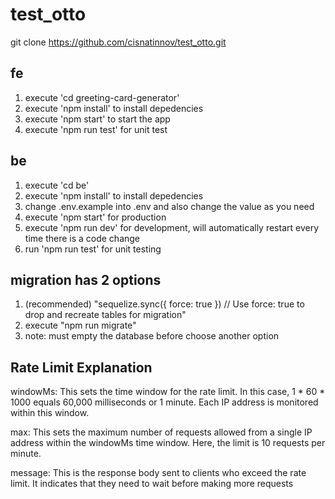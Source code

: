 # test_otto
git clone https://github.com/cisnatinnov/test_otto.git
## fe
1. execute 'cd greeting-card-generator'
2. execute 'npm install' to install depedencies
3. execute 'npm start' to start the app
4. execute 'npm run test' for unit test
## be
1. execute 'cd be'
2. execute 'npm install' to install depedencies
3. change .env.example into .env and also change the value as you need
4. execute 'npm start' for production
5. execute 'npm run dev' for development, will automatically restart every time there is a code change
6. run 'npm run test' for unit testing

## migration has 2 options
1. (recommended) "sequelize.sync({ force: true }) // Use force: true to drop and recreate tables for migration"
2. execute "npm run migrate"
3. note: must empty the database before choose another option

## Rate Limit Explanation
windowMs:
This sets the time window for the rate limit. In this case, 1 * 60 * 1000 equals 60,000 milliseconds or 1 minute. Each IP address is monitored within this window.

max:
This sets the maximum number of requests allowed from a single IP address within the windowMs time window. Here, the limit is 10 requests per minute.

message:
This is the response body sent to clients who exceed the rate limit. It indicates that they need to wait before making more requests
